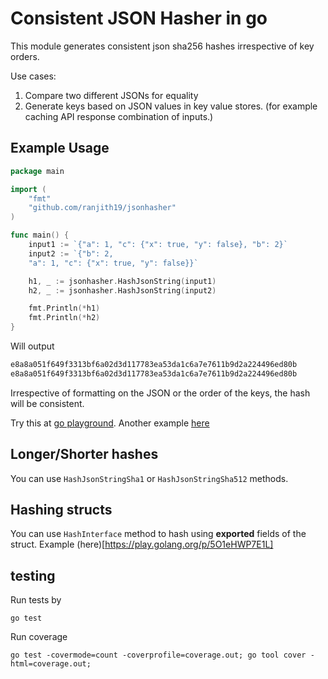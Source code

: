 # Consistent JSON Hasher in go

This module generates consistent json sha256 hashes irrespective of key orders.

Use cases:

1. Compare two different JSONs for equality
2. Generate keys based on JSON values in key value stores. (for example caching API response combination of inputs.)


## Example Usage



```go
package main

import (
    "fmt"
    "github.com/ranjith19/jsonhasher"
)

func main() {
    input1 := `{"a": 1, "c": {"x": true, "y": false}, "b": 2}`
    input2 := `{"b": 2, 
    "a": 1, "c": {"x": true, "y": false}}`

    h1, _ := jsonhasher.HashJsonString(input1)
    h2, _ := jsonhasher.HashJsonString(input2)

    fmt.Println(*h1)
    fmt.Println(*h2)
}
```

Will output

```txt
e8a8a051f649f3313bf6a02d3d117783ea53da1c6a7e7611b9d2a224496ed80b
e8a8a051f649f3313bf6a02d3d117783ea53da1c6a7e7611b9d2a224496ed80b
```

Irrespective of formatting on the JSON or the order of the keys, the hash will be consistent.

Try this at [go playground](https://play.golang.org/p/awmKpeeeqvS). Another example [here](https://play.golang.org/p/Av9jvDo5xap)


## Longer/Shorter hashes

You can use `HashJsonStringSha1` or `HashJsonStringSha512` methods.

## Hashing structs

You can use `HashInterface` method to hash using **exported** fields of the struct. Example (here)[https://play.golang.org/p/5O1eHWP7E1L]

## testing

Run tests by

```
go test
```

Run coverage

```
go test -covermode=count -coverprofile=coverage.out; go tool cover -html=coverage.out;
```

